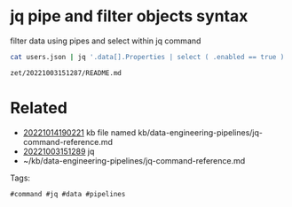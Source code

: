 # jq pipe and filter objects syntax

filter data using pipes and select within jq command
```bash
cat users.json | jq '.data[].Properties | select ( .enabled == true ) | .name'
```

` zet/20221003151287/README.md `

# Related

- [20221014190221](/zet/20221014190221/README.md) kb file named kb/data-engineering-pipelines/jq-command-reference.md
- [20221003151289](/zet/20221003151289/README.md) jq
- ~/kb/data-engineering-pipelines/jq-command-reference.md

Tags:

    #command #jq #data #pipelines
